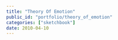 ```yaml
---
title: "Theory Of Emotion"
public_id: "portfolio/theory_of_emotion"
categories: ["sketchbook"]
date: 2010-04-10
---
```

